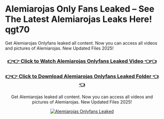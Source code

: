 # Alemiarojas Only Fans Leaked – See The Latest Alemiarojas Leaks Here! qgt70

Get Alemiarojas Onlyfans leaked all content. Now you can access all videos and pictures of Alemiarojas. New Updated Files 2025!  
<div align="center">
  
### [👉👉 Click to Watch Alemiarojas Onlyfans Leaked Video 👈👈](https://links2leaks.com/alemiarojas)  
### [👉👉 Click to Download Alemiarojas Onlyfans Leaked Folder 👈👈](https://links2leaks.com/alemiarojas)  

Get Alemiarojas leaked all content. Now you can access all videos and pictures of Alemiarojas. New Updated Files 2025!  

[![Alemiarojas Onlyfans Leaked](https://i.ibb.co/93hzkbrt/l2l.gif)](https://links2leaks.com/alemiarojas)  

</div>
